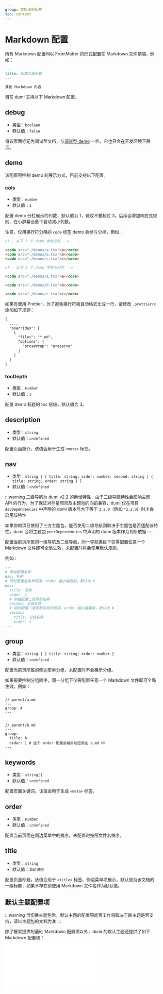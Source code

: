 ```yaml
---
group: 文档渲染配置
toc: content
---
```


# Markdown 配置

所有 Markdown 配置均以 FrontMatter 的形式配置在 Markdown 文件顶端，例如：

```md
---
title: 配置页面标题
---

其他 Markdown 内容
```

目前 dumi 支持以下 Markdown 配置。

## debug

- 类型：`boolean`
- 默认值：`false`

将该页面标记为调试型文档，与[调试型 demo](../guide/write-demo.md#调试型-demo) 一样，它也只会在开发环境下展示。

## demo

该配置项控制 demo 的展示方式，目前支持以下配置。

### cols

- 类型：`number`
- 默认值：`1`

配置 demo 分栏展示的列数，默认值为 1，建议不要超过 3，后续会增加响应式规则、在小屏幕设备下自动减小列数。

注意，仅用换行符分隔的 `code` 标签 demo 会参与分栏，例如：

```md
<!-- 以下 3 个 demo 参与分栏 -->

<code src="./demos/a.tsx">a</code>
<code src="./demos/b.tsx">b</code>
<code src="./demos/c.tsx">c</code>

<!-- 以下 3 个 demo 不参与分栏 -->

<code src="./demos/a.tsx">a</code>

<code src="./demos/b.tsx">b</code>

<code src="./demos/c.tsx">c</code>
```

如果有使用 Prettier，为了避免换行符被自动格式化成一行，请修改 `.prettierrc` 添加如下规则：

```diff
{
  ...,
  "overrides": [
    {
      "files": "*.md",
      "options": {
        "proseWrap": "preserve"
      }
    }
  ]
}
```

### tocDepth

- 类型：`number`
- 默认值：`3`

配置 demo 标题的 toc 层级，默认值为 3。

## description

- 类型：`string`
- 默认值：`undefined`

配置页面简介，该值会用于生成 `<meta>` 标签。

## nav

- 类型：`string | { title: string; order: number; second: string | { title: string; order: string } }`
- 默认值：`undefined`

<!-- 2-level nav warning start -->

:::warning
二级导航为 dumi v2.2 的新增特性，由于二级导航特性会影响主题 API 的行为，为了保证对存量项目及主题包的向前兼容，dumi 仅在项目 `devDependencies` 中声明的 dumi 版本号大于等于 `2.2.0`（例如 `^2.2.0`）时才会启用该特性

如果你的项目使用了三方主题包，能否使用二级导航则取决于主题包是否适配该特性，dumi 会将主题包 `peerDependencies` 中声明的 dumi 版本作为判断依据
:::

<!-- 2-level nav warning end -->

配置当前页所属的一级导航及二级导航，同一导航类目下仅需配置任意一个 Markdown 文件即可全局生效，未配置时将会使用[默认规则](../guide/conventional-routing.md#导航归类及生成)。

例如：

```md
---
# 单独配置名称
nav: 名称
# 同时配置名称和顺序，order 越小越靠前，默认为 0
nav:
  title: 名称
  order: 1
  # 单独配置二级导航名称
  second: 父级名称
  # 同时配置二级导航名称和顺序，order 越小越靠前，默认为 0
  second:
    title: 父级名称
    order: 1
---
```

## group

- 类型：`string | { title: string; order: number }`
- 默认值：`undefined`

配置当前页所属的侧边菜单分组，未配置时不会展示分组。

如果需要控制分组顺序，同一分组下仅需配置任意一个 Markdown 文件即可全局生效，例如：

<pre><code className="language-md">
// parent/a.md
---
group: A
---
</code></pre>

<pre><code className="language-md">
// parent/b.md
---
group:
  title: A
  order: 1 # 这个 order 配置会被自动应用在 a.md 中
---
</code></pre>

## keywords

- 类型：`string[]`
- 默认值：`undefined`

配置页面关键词，该值会用于生成 `<meta>` 标签。

## order

- 类型：`number`
- 默认值：`undefined`

配置当前页面在侧边菜单中的排序，未配置时按照文件名排序。

## title

- 类型：`string`
- 默认值：`自动识别`

配置页面标题，该值会用于 `<title>` 标签、侧边菜单项展示，默认值为该文档的一级标题，如果不存在则使用 Markdown 文件名作为默认值。

## 默认主题配置项

:::warning
当切换主题包后，默认主题的配置项能否工作将取决于新主题是否支持，请以主题包的文档为准
:::

除了框架提供的基础 Markdown 配置项以外，dumi 的默认主题还提供了如下 Markdown 配置项：

<embed src="../theme/default.md#RE-/<!-- md config[^]+ md config end -->/"></embed>

